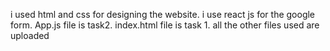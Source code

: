 i used html and css for designing the website.
i use react js for the google form.
App.js file is task2.
index.html file is task 1.
all the other files used are uploaded

